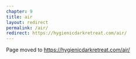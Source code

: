 ```yaml
---
chapter: 9
title: air
layout: redirect
permalink: /air/
redirect: https://hygienicdarkretreat.com/air/
---
```


Page moved to <https://hygienicdarkretreat.com/air/>

